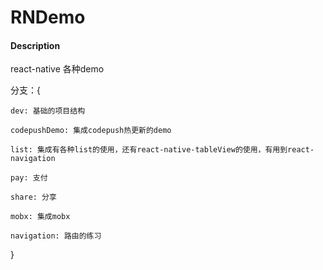 # RNDemo

#### Description
react-native 各种demo

分支：{

    dev: 基础的项目结构

    codepushDemo: 集成codepush热更新的demo

    list: 集成有各种list的使用，还有react-native-tableView的使用，有用到react-navigation
    
    pay: 支付
    
    share: 分享
    
    mobx: 集成mobx

    navigation: 路由的练习

}